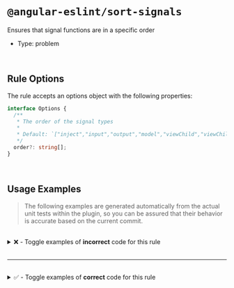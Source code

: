 <!--

  DO NOT EDIT.

  This markdown file was autogenerated using a mixture of the following files as the source of truth for its data:
  - ../../src/rules/sort-signals.ts
  - ../../tests/rules/sort-signals/cases.ts

  In order to update this file, it is therefore those files which need to be updated, as well as potentially the generator script:
  - ../../../../tools/scripts/generate-rule-docs.ts

-->

<br>

# `@angular-eslint/sort-signals`

Ensures that signal functions are in a specific order

- Type: problem

<br>

## Rule Options

The rule accepts an options object with the following properties:

```ts
interface Options {
  /**
   * The order of the signal types
   *
   * Default: `["inject","input","output","model","viewChild","viewChildren","contentChild","contentChildren","signal","computed"]`
   */
  order?: string[];
}

```

<br>

## Usage Examples

> The following examples are generated automatically from the actual unit tests within the plugin, so you can be assured that their behavior is accurate based on the current commit.

<br>

<details>
<summary>❌ - Toggle examples of <strong>incorrect</strong> code for this rule</summary>

<br>

#### Default Config

```json
{
  "rules": {
    "@angular-eslint/sort-signals": [
      "error"
    ]
  }
}
```

<br>

#### ❌ Invalid Code

```ts
@Component()
class Test {
  readonly outputMethod = output();
  readonly inputProp = input();
           ~~~~~~~~~
  readonly prop = signal();
}
```

<br>

---

<br>

#### Default Config

```json
{
  "rules": {
    "@angular-eslint/sort-signals": [
      "error"
    ]
  }
}
```

<br>

#### ❌ Invalid Code

```ts
@Component()
class Test {
  readonly outputMethod = output();
  readonly inputProp = input.required();
           ~~~~~~~~~
  readonly prop = signal();
}
```

<br>

---

<br>

#### Default Config

```json
{
  "rules": {
    "@angular-eslint/sort-signals": [
      "error"
    ]
  }
}
```

<br>

#### ❌ Invalid Code

```ts
@Component()
class Test {
  readonly inputProp = input();
  readonly outputMethod = output();
  readonly modelProp = model();
           ~~~~~~~~~
}
```

<br>

---

<br>

#### Default Config

```json
{
  "rules": {
    "@angular-eslint/sort-signals": [
      "error"
    ]
  }
}
```

<br>

#### ❌ Invalid Code

```ts
@Component()
class Test {
  readonly inputProp = input();
  readonly modelProp = model();
  readonly prop = signal();
  readonly outputMethod = output();
           ~~~~~~~~~~~~
}
```

<br>

---

<br>

#### Default Config

```json
{
  "rules": {
    "@angular-eslint/sort-signals": [
      "error"
    ]
  }
}
```

<br>

#### ❌ Invalid Code

```ts
@Component()
class Test {
  readonly calculated = computed(() => prop + 1);
  readonly prop = signal();
           ~~~~
}
```

<br>

---

<br>

#### Custom Config

```json
{
  "rules": {
    "@angular-eslint/sort-signals": [
      "error",
      {
        "order": [
          "output",
          "input"
        ]
      }
    ]
  }
}
```

<br>

#### ❌ Invalid Code

```ts
@Component()
class Test {
  readonly inputProp = input();
  readonly outputMethod = output();
           ~~~~~~~~~~~~
}
```

<br>

---

<br>

#### Custom Config

```json
{
  "rules": {
    "@angular-eslint/sort-signals": [
      "error",
      {
        "order": [
          "output",
          "input"
        ]
      }
    ]
  }
}
```

<br>

#### ❌ Invalid Code

```ts
@Component()
class Test {
  readonly prop = signal();
  readonly outputMethod = output();
           ~~~~~~~~~~~~
  readonly inputProp = input();
}
```

</details>

<br>

---

<br>

<details>
<summary>✅ - Toggle examples of <strong>correct</strong> code for this rule</summary>

<br>

#### Default Config

```json
{
  "rules": {
    "@angular-eslint/sort-signals": [
      "error"
    ]
  }
}
```

<br>

#### ✅ Valid Code

```ts
@Component()
class Test {
  readonly inputProp = input();
  readonly outputMethod = output();
  readonly prop = signal();
}
```

<br>

---

<br>

#### Default Config

```json
{
  "rules": {
    "@angular-eslint/sort-signals": [
      "error"
    ]
  }
}
```

<br>

#### ✅ Valid Code

```ts
@Component()
class Test {
  readonly inputProp = input.required();
  readonly outputMethod = output();
  readonly prop = signal();
}
```

<br>

---

<br>

#### Default Config

```json
{
  "rules": {
    "@angular-eslint/sort-signals": [
      "error"
    ]
  }
}
```

<br>

#### ✅ Valid Code

```ts
@Component()
class Test {
  readonly inputProp = input();
  readonly outputMethod = output.required();
  readonly prop = signal();
}
```

<br>

---

<br>

#### Default Config

```json
{
  "rules": {
    "@angular-eslint/sort-signals": [
      "error"
    ]
  }
}
```

<br>

#### ✅ Valid Code

```ts
@Component()
class Test {
  readonly inputProp = input.required();
  readonly outputMethod = output.required();
  readonly prop = signal();
}
```

<br>

---

<br>

#### Default Config

```json
{
  "rules": {
    "@angular-eslint/sort-signals": [
      "error"
    ]
  }
}
```

<br>

#### ✅ Valid Code

```ts
@Component()
class Test {
  readonly inputProp = input();
  readonly modelProp = model();
  readonly outputMethod = output();
  readonly element = viewChild();
  readonly content = contentChild();
  readonly service = inject(Service);
  readonly prop = signal();
  readonly calculated = computed(() => prop + 1);
}
```

<br>

---

<br>

#### Default Config

```json
{
  "rules": {
    "@angular-eslint/sort-signals": [
      "error"
    ]
  }
}
```

<br>

#### ✅ Valid Code

```ts
@Component()
class Test {
  readonly prop = signal();
}
```

<br>

---

<br>

#### Default Config

```json
{
  "rules": {
    "@angular-eslint/sort-signals": [
      "error"
    ]
  }
}
```

<br>

#### ✅ Valid Code

```ts
@Component()
class Test {}
```

<br>

---

<br>

#### Custom Config

```json
{
  "rules": {
    "@angular-eslint/sort-signals": [
      "error",
      {
        "order": [
          "output",
          "input"
        ]
      }
    ]
  }
}
```

<br>

#### ✅ Valid Code

```ts
@Component()
class Test {
  readonly outputMethod = output.required();
  readonly inputProp = input.required();
  readonly service = inject(Service);
}
```

</details>

<br>
